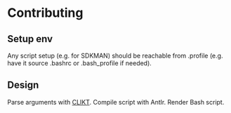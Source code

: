 # Contributing

## Setup env

Any script setup (e.g. for SDKMAN) should be reachable from .profile 
(e.g. have it source .bashrc or .bash_profile if needed).

## Design

Parse arguments with [CLIKT](https://ajalt.github.io/clikt/).  Compile script with Antlr.  Render Bash script.

